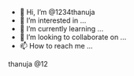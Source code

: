 - 👋 Hi, I’m @1234thanuja
- 👀 I’m interested in ...
- 🌱 I’m currently learning ...
- 💞️ I’m looking to collaborate on ...
- 📫 How to reach me ...

<!---
1234thanuja/1234thanuja is a ✨ special ✨ repository because its `README.md` (this file) appears on your GitHub profile.
You can click the Preview link to take a look at your changes.
--->thanuja @12
